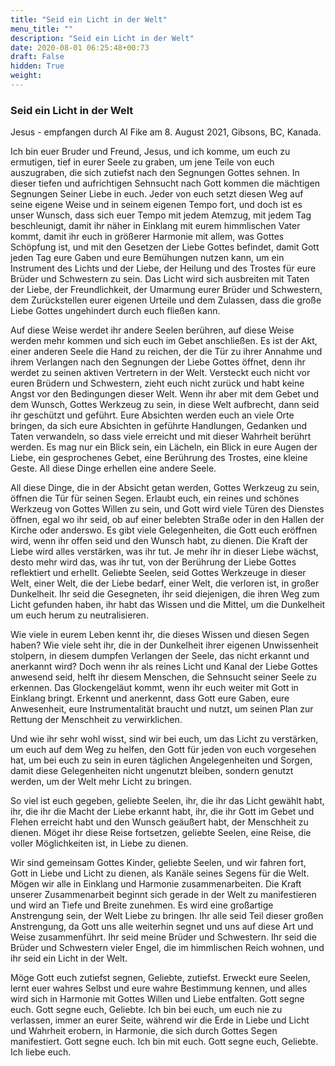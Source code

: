 ```yaml
---
title: "Seid ein Licht in der Welt"
menu_title: ""
description: "Seid ein Licht in der Welt"
date: 2020-08-01 06:25:48+00:73
draft: False
hidden: True
weight:
---
```

### Seid ein Licht in der Welt

Jesus - empfangen durch Al Fike am 8. August 2021, Gibsons, BC, Kanada.

Ich bin euer Bruder und Freund, Jesus, und ich komme, um euch zu ermutigen, tief in eurer Seele zu graben, um jene Teile von euch auszugraben, die sich zutiefst nach den Segnungen Gottes sehnen. In dieser tiefen und aufrichtigen Sehnsucht nach Gott kommen die mächtigen Segnungen Seiner Liebe in euch. Jeder von euch setzt diesen Weg auf seine eigene Weise und in seinem eigenen Tempo fort, und doch ist es unser Wunsch, dass sich euer Tempo mit jedem Atemzug, mit jedem Tag beschleunigt, damit ihr näher in Einklang mit eurem himmlischen Vater kommt, damit ihr euch in größerer Harmonie mit allem, was Gottes Schöpfung ist, und mit den Gesetzen der Liebe Gottes befindet, damit Gott jeden Tag eure Gaben und eure Bemühungen nutzen kann, um ein Instrument des Lichts und der Liebe, der Heilung und des Trostes für eure Brüder und Schwestern zu sein. Das Licht wird sich ausbreiten mit Taten der Liebe, der Freundlichkeit, der Umarmung eurer Brüder und Schwestern, dem Zurückstellen eurer eigenen Urteile und dem Zulassen, dass die große Liebe Gottes ungehindert durch euch fließen kann.

Auf diese Weise werdet ihr andere Seelen berühren, auf diese Weise werden mehr kommen und sich euch im Gebet anschließen. Es ist der Akt, einer anderen Seele die Hand zu reichen, der die Tür zu ihrer Annahme und ihrem Verlangen nach den Segnungen der Liebe Gottes öffnet, denn ihr werdet zu seinen aktiven Vertretern in der Welt. Versteckt euch nicht vor euren Brüdern und Schwestern, zieht euch nicht zurück und habt keine Angst vor den Bedingungen dieser Welt. Wenn ihr aber mit dem Gebet und dem Wunsch, Gottes Werkzeug zu sein, in diese Welt aufbrecht, dann seid ihr geschützt und geführt. Eure Absichten werden euch an viele Orte bringen, da sich eure Absichten in geführte Handlungen, Gedanken und Taten verwandeln, so dass viele erreicht und mit dieser Wahrheit berührt werden. Es mag nur ein Blick sein, ein Lächeln, ein Blick in eure Augen der Liebe, ein gesprochenes Gebet, eine Berührung des Trostes, eine kleine Geste. All diese Dinge erhellen eine andere Seele.

All diese Dinge, die in der Absicht getan werden, Gottes Werkzeug zu sein, öffnen die Tür für seinen Segen. Erlaubt euch, ein reines und schönes Werkzeug von Gottes Willen zu sein, und Gott wird viele Türen des Dienstes öffnen, egal wo ihr seid, ob auf einer belebten Straße oder in den Hallen der Kirche oder anderswo. Es gibt viele Gelegenheiten, die Gott euch eröffnen wird, wenn ihr offen seid und den Wunsch habt, zu dienen. Die Kraft der Liebe wird alles verstärken, was ihr tut. Je mehr ihr in dieser Liebe wächst, desto mehr wird das, was ihr tut, von der Berührung der Liebe Gottes reflektiert und erhellt. Geliebte Seelen, seid Gottes Werkzeuge in dieser Welt, einer Welt, die der Liebe bedarf, einer Welt, die verloren ist, in großer Dunkelheit. Ihr seid die Gesegneten, ihr seid diejenigen, die ihren Weg zum Licht gefunden haben, ihr habt das Wissen und die Mittel, um die Dunkelheit um euch herum zu neutralisieren.

Wie viele in eurem Leben kennt ihr, die dieses Wissen und diesen Segen haben? Wie viele seht ihr, die in der Dunkelheit ihrer eigenen Unwissenheit stolpern, in diesem dumpfen Verlangen der Seele, das nicht erkannt und anerkannt wird? Doch wenn ihr als reines Licht und Kanal der Liebe Gottes anwesend seid, helft ihr diesem Menschen, die Sehnsucht seiner Seele zu erkennen. Das Glockengeläut kommt, wenn ihr euch weiter mit Gott in Einklang bringt. Erkennt und anerkennt, dass Gott eure Gaben, eure Anwesenheit, eure Instrumentalität braucht und nutzt, um seinen Plan zur Rettung der Menschheit zu verwirklichen.

Und wie ihr sehr wohl wisst, sind wir bei euch, um das Licht zu verstärken, um euch auf dem Weg zu helfen, den Gott für jeden von euch vorgesehen hat, um bei euch zu sein in euren täglichen Angelegenheiten und Sorgen, damit diese Gelegenheiten nicht ungenutzt bleiben, sondern genutzt werden, um der Welt mehr Licht zu bringen.

So viel ist euch gegeben, geliebte Seelen, ihr, die ihr das Licht gewählt habt, ihr, die ihr die Macht der Liebe erkannt habt, ihr, die ihr Gott im Gebet und Flehen erreicht habt und den Wunsch geäußert habt, der Menschheit zu dienen. Möget ihr diese Reise fortsetzen, geliebte Seelen, eine Reise, die voller Möglichkeiten ist, in Liebe zu dienen.

Wir sind gemeinsam Gottes Kinder, geliebte Seelen, und wir fahren fort, Gott in Liebe und Licht zu dienen, als Kanäle seines Segens für die Welt. Mögen wir alle in Einklang und Harmonie zusammenarbeiten. Die Kraft unserer Zusammenarbeit beginnt sich gerade in der Welt zu manifestieren und wird an Tiefe und Breite zunehmen. Es wird eine großartige Anstrengung sein, der Welt Liebe zu bringen. Ihr alle seid Teil dieser großen Anstrengung, da Gott uns alle weiterhin segnet und uns auf diese Art und Weise zusammenführt. Ihr seid meine Brüder und Schwestern. Ihr seid die Brüder und Schwestern vieler Engel, die im himmlischen Reich wohnen, und ihr seid ein Licht in der Welt.

Möge Gott euch zutiefst segnen, Geliebte, zutiefst. Erweckt eure Seelen, lernt euer wahres Selbst und eure wahre Bestimmung kennen, und alles wird sich in Harmonie mit Gottes Willen und Liebe entfalten. Gott segne euch. Gott segne euch, Geliebte. Ich bin bei euch, um euch nie zu verlassen, immer an eurer Seite, während wir die Erde in Liebe und Licht und Wahrheit erobern, in Harmonie, die sich durch Gottes Segen manifestiert. Gott segne euch. Ich bin mit euch. Gott segne euch, Geliebte. Ich liebe euch.
